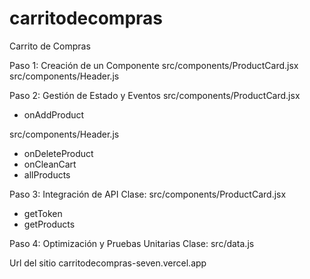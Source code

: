 # carritodecompras
Carrito de Compras

Paso 1: Creación de un Componente
src/components/ProductCard.jsx
src/components/Header.js

Paso 2: Gestión de Estado y Eventos
src/components/ProductCard.jsx
- onAddProduct

src/components/Header.js
- onDeleteProduct
- onCleanCart
- allProducts

Paso 3: Integración de API
Clase: src/components/ProductCard.jsx
- getToken
- getProducts

Paso 4: Optimización y Pruebas Unitarias
Clase: src/data.js


Url del sitio
carritodecompras-seven.vercel.app